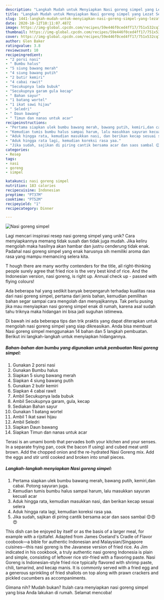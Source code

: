 ```yaml
---
description: "Langkah Mudah untuk Menyiapkan Nasi goreng simpel yang Lezat Sekali"
title: "Langkah Mudah untuk Menyiapkan Nasi goreng simpel yang Lezat Sekali"
slug: 1441-langkah-mudah-untuk-menyiapkan-nasi-goreng-simpel-yang-lezat-sekali
date: 2020-10-12T10:11:07.487Z
image: https://img-global.cpcdn.com/recipes/59e446f0ced4ff17/751x532cq70/nasi-goreng-simpel-foto-resep-utama.jpg
thumbnail: https://img-global.cpcdn.com/recipes/59e446f0ced4ff17/751x532cq70/nasi-goreng-simpel-foto-resep-utama.jpg
cover: https://img-global.cpcdn.com/recipes/59e446f0ced4ff17/751x532cq70/nasi-goreng-simpel-foto-resep-utama.jpg
author: Glen Baker
ratingvalue: 3.8
reviewcount: 10
recipeingredient:
- "2 porsi nasi"
- " Bumbu halus"
- "5 siung bawang merah"
- "4 siung bawang putih"
- "2 butir kemiri"
- "4 cabai rawit"
- "Secukupnya lada bubuk"
- "Secukupnya garam gula kecap"
- " Bahan sayur"
- "1 batang wortel"
- "1 ikat sawi hijau"
- " Seledri"
- " Daun bawang"
- " Timun dan nanas untuk acar"
recipeinstructions:
- "Pertama siapkan ulek bumbu bawang merah, bawang putih, kemiri,dan cabai. Potong sayuran juga."
- "Kemudian tumis bumbu halus sampai harum, lalu masukkan sayuran kecuali acar"
- "Aduk hingga rata, kemudian masukkan nasi, dan berikan kecap sesuai selera"
- "Aduk hingga rata lagi, kemudian koreksi rasa yaa."
- "Jika sudah, sajikan di piring cantik bersama acar dan saos sambal 😊😍😍"
categories:
- Resep
tags:
- nasi
- goreng
- simpel

katakunci: nasi goreng simpel 
nutrition: 183 calories
recipecuisine: Indonesian
preptime: "PT37M"
cooktime: "PT52M"
recipeyield: "1"
recipecategory: Dinner

---
```



![Nasi goreng simpel](https://img-global.cpcdn.com/recipes/59e446f0ced4ff17/751x532cq70/nasi-goreng-simpel-foto-resep-utama.jpg)

Lagi mencari inspirasi resep nasi goreng simpel yang unik? Cara menyiapkannya memang tidak susah dan tidak juga mudah. Jika keliru mengolah maka hasilnya akan hambar dan justru cenderung tidak enak. Padahal nasi goreng simpel yang enak harusnya sih memiliki aroma dan rasa yang mampu memancing selera kita.

T hough there are many worthy contenders for the title, all right-thinking people surely agree that fried rice is the very best kind of rice. And the Indonesian version, nasi goreng, is right up. Annual check up - passed with flying colours!

Ada beberapa hal yang sedikit banyak berpengaruh terhadap kualitas rasa dari nasi goreng simpel, pertama dari jenis bahan, kemudian pemilihan bahan segar sampai cara mengolah dan menyajikannya. Tak perlu pusing jika mau menyiapkan nasi goreng simpel enak di rumah, karena asal sudah tahu triknya maka hidangan ini bisa jadi suguhan istimewa.


Di bawah ini ada beberapa tips dan trik praktis yang dapat diterapkan untuk mengolah nasi goreng simpel yang siap dikreasikan. Anda bisa membuat Nasi goreng simpel menggunakan 14 bahan dan 5 langkah pembuatan. Berikut ini langkah-langkah untuk menyiapkan hidangannya.

<!--inarticleads1-->

##### Bahan-bahan dan bumbu yang digunakan untuk pembuatan Nasi goreng simpel:

1. Gunakan 2 porsi nasi
1. Gunakan  Bumbu halus
1. Siapkan 5 siung bawang merah
1. Siapkan 4 siung bawang putih
1. Gunakan 2 butir kemiri
1. Siapkan 4 cabai rawit
1. Ambil Secukupnya lada bubuk
1. Ambil Secukupnya garam, gula, kecap
1. Sediakan  Bahan sayur
1. Gunakan 1 batang wortel
1. Ambil 1 ikat sawi hijau
1. Ambil  Seledri
1. Siapkan  Daun bawang
1. Siapkan  Timun dan nanas untuk acar


Terasi is an umami bomb that pervades both your kitchen and your senses. In a separate frying pan, cook the bacon If using) and cubed meat until brown. Add the chopped onion and the re-hydrated Nasi Goreng mix. Add the eggs and stir until cooked and broken into small pieces. 

<!--inarticleads2-->

##### Langkah-langkah menyiapkan Nasi goreng simpel:

1. Pertama siapkan ulek bumbu bawang merah, bawang putih, kemiri,dan cabai. Potong sayuran juga.
1. Kemudian tumis bumbu halus sampai harum, lalu masukkan sayuran kecuali acar
1. Aduk hingga rata, kemudian masukkan nasi, dan berikan kecap sesuai selera
1. Aduk hingga rata lagi, kemudian koreksi rasa yaa.
1. Jika sudah, sajikan di piring cantik bersama acar dan saos sambal 😊😍😍


This dish can be enjoyed by itself or as the basis of a larger meal, for example with a rijsttafel. Adapted from James Oseland&#39;s Cradle of Flavor coobook—a bible for authentic Indonesian and Malaysian/Singapore cuisines—this nasi goreng is the Javanese version of fried rice. As Jim indicated in his cookbook, a truly authentic nasi goreng Indonesia is plain and simple, consisting of leftover rice stir-fried with a flavoring paste. Nasi Goreng is Indonesian-style fried rice typically flavored with shrimp paste, chili, tamarind, and kecap manis. It is commonly served with a fried egg and a generous sprinkling of fried shallots on top along with prawn crackers and pickled cucumbers as accompaniments. 

Gimana nih? Mudah bukan? Itulah cara menyiapkan nasi goreng simpel yang bisa Anda lakukan di rumah. Selamat mencoba!
